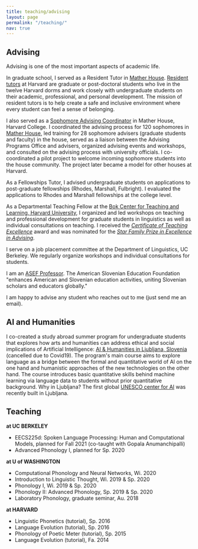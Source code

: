 ```yaml
---
title: teaching/advising
layout: page
permalink: "/teaching/"
nav: true
---
```


## Advising

Advising is one of the most important aspects of academic life. 

In graduate school, I served as a Resident Tutor in [Mather House](https://mather.harvard.edu). [Resident tutors](https://dso.college.harvard.edu/become-proctor-or-tutor) at Harvard are graduate or post-doctoral students who live in the twelve Harvard dorms
and work closely with undergraduate students on their academic, professional, and personal development.
The mission of resident tutors is to help create a safe and inclusive environment where every student can
feel a sense of belonging.

I also served as a [Sophomore Advising Coordinator](https://advising.college.harvard.edu/sophomore-advising-0) in Mather House, Harvard College. I coordinated the advising process for 120 sophomores in [Mather House](https://mather.harvard.edu), led training for 28 sophomore advisers (graduate students and faculty) in the house, served as a liaison between the Advising Programs Office and advisers, organized advising events and workshops, and consulted on the advising process with university officials. I co-coordinated a pilot project to welcome incoming sophomore students into the house community. The project later became a model for other houses at Harvard. 

As a Fellowships Tutor, I advised undergraduate students on applications to post-graduate fellowships (Rhodes, Marshall, Fulbright). I evaluated the applications to Rhodes and Marshall fellowships at the college level. 

As a Departmental Teaching Fellow at the [Bok Center for Teaching and Learning, Harvard University](https://bokcenter.harvard.edu/), I organized and led workshops on teaching and professional development for graduate students in linguistics as well as individual consultations on teaching. I received  the [*Certificate of Teaching Excellence*](https://bokcenter.harvard.edu/teaching-awards) award and was nominated for the [*Star Family Prize in Excellence in Advising*](https://advising.college.harvard.edu/star-prize-0).

I serve on a job placement committee at the Department of Linguistics, UC Berkeley. We regularly organize workshops and individual consultations for students.

I am an [ASEF Professor](https://www.asef.net/asef-professors/). The American Slovenian Education Foundation "enhances American and Slovenian education activities, uniting Slovenian scholars and educators globally."

I am happy to advise any student who reaches out to me (just send me an email).

## AI and Humanities

I co-created a study abroad summer program for undergraduate students that explores how arts and humanities can address ethical and social implications of Artificial Intelligence: [AI & Humanities in Ljubljana, Slovenia](https://courses.washington.edu/aihum/) (cancelled due to Covid19).  The program's main course aims to explore language as a bridge between the formal and quantitative world of AI on the one hand and humanistic approaches of the new technologies on the other hand. The course introduces basic quantitative skills behind machine learning via language data to students without prior quantitative background.  Why in Ljubljana? The first global [UNESCO center for AI](https://ircai.org/) was recently built in Ljubljana. 

## Teaching

**at UC BERKELEY**

* EECS225d: Spoken Language Processing: Human and Computational Models, planned for Fall 2021 (co-taught with Gopala  Anumanchipalli) 
* Advanced Phonology I, planned for Sp. 2020

**at U of WASHINGTON**

* Computational Phonology and Neural Networks, Wi. 2020
* Introduction to Linguistic Thought, Wi. 2019 & Sp. 2020 
* Phonology I,  Wi. 2019 & Sp. 2020 
* Phonology II: Advanced Phonology, Sp. 2019 & Sp. 2020 
* Laboratory Phonology, graduate seminar, Au. 2018


**at HARVARD**

*  Linguistic Phonetics (tutorial), Sp. 2016
*  Language Evolution (tutorial), Sp. 2016
*  Phonology of Poetic Meter (tutorial), Sp. 2015
*  Language Evolution (tutorial), Fa. 2014
